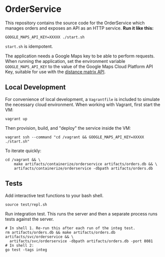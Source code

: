 # OrderService

This repository contains the source code for the OrderService which manages
orders and exposes an API as an HTTP service. **Run it like this:**

    GOOGLE_MAPS_API_KEY=XXXXX ./start.sh

`start.sh` is idempotent.

The application needs a Google Maps key to be able to perform requests. When
running the application, set the environment variable `GOOGLE_MAPS_API_KEY` to
the value of the Google Maps Cloud Platform API Key, suitable for use
with the [distance matrix API][matrixapi].

[matrixapi]: https://developers.google.com/maps/documentation/distance-matrix/web-service-best-practices#BuildingURLs

## Local Development

For convenience of local development, a `Vagrantfile` is included to simulate
the necessary cloud environment. When working with Vagrant, first start the VM:

    vagrant up

Then provision, build, and "deploy" the service inside the VM:

    vagrant ssh --command "cd /vagrant && GOOGLE_MAPS_API_KEY=XXXXX ./start.sh"

To iterate quickly:

    cd /vagrant && \
        make artifacts/containerize/orderservice artifacts/orders.db && \
        artifacts/containerize/orderservice -dbpath artifacts/orders.db

## Tests

Add interactive test functions to your bash shell.

    source test/repl.sh

Run integration test. This runs the server and then a separate process runs
tests against the server.

    # In shell 1. Re-run this after each run of the integ test.
    rm artifacts/orders.db && make artifacts/orders.db artifacts/svc/orderservice && \
      artifacts/svc/orderservice -dbpath artifacts/orders.db -port 8081
    # In shell 2:
    go test -tags integ
